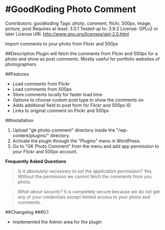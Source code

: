 #GoodKoding Photo Comment
=========
Contributors: goodkoding
Tags: photo, comment, flickr, 500px, image, picture, post
Requires at least: 3.0.1
Tested up to: 3.9.2
License: GPLv2 or later
License URI: http://www.gnu.org/licenses/gpl-2.0.html

Import comments to your photo from Flickr and 500px

##Description
Plugin will fetch the comments from Flickr and 500px for a photo and show as post comments. Mostly useful for portfolio websites of photographers.

##Features
* Load comments from Flickr
* Load comments from 500px
* Store comments locally for faster load time
* Options to choose custom post type to show the comments on
* Adds additional field to post form for Flickr and 500px ID
* Links to original comment on Flickr and 500px

##Installation
1. Upload \"gk-photo-comment\" directory inside the \"/wp-content/plugins/\" directory.
2. Activate the plugin through the \"Plugins\" menu in WordPress.
3. Go to \"GK Photo Comment\" from the menu and add app permission to your Flickr and 500px account.

**Frequently Asked Questions**
>*Is it absolutely necessary to set the application permission?*
>Yes. Without the permission we cannot fetch the comments from you photo.

>*What about security?*
>It is completely secure because we do not get any of your credentials except limited access to your photo and comments.

##Changelog
###0.1
* Implemented the Admin area for the plugin
